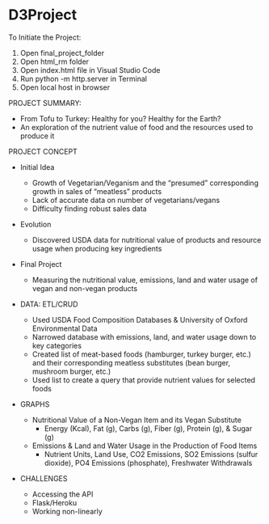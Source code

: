 # D3Project
To Initiate the Project:
1. Open final_project_folder
2. Open html_rm folder
3. Open index.html file in Visual Studio Code
4. Run python -m http.server in Terminal
5. Open local host in browser

PROJECT SUMMARY:
- From Tofu to Turkey: Healthy for you? Healthy for the Earth?
- An exploration of the nutrient value of food and the resources used to produce it

PROJECT CONCEPT
- Initial Idea
  - Growth of Vegetarian/Veganism and the “presumed” corresponding growth in sales of “meatless” products
  - Lack of accurate data on number of vegetarians/vegans
  - Difficulty finding robust sales data

- Evolution
  - Discovered USDA data for nutritional value of products and resource usage when producing key ingredients

- Final Project
  - Measuring the nutritional value, emissions, land and water usage of vegan and non-vegan products

- DATA: ETL/CRUD
  - Used USDA Food Composition Databases & University of Oxford Environmental Data
  - Narrowed database with emissions, land, and water usage down to key categories
  - Created list of meat-based foods (hamburger, turkey burger, etc.) and their corresponding meatless substitutes (bean burger, mushroom burger, etc.)
  - Used list to create a query that provide nutrient values for selected foods

- GRAPHS
  - Nutritional Value of a Non-Vegan Item and its Vegan Substitute
    - Energy (Kcal), Fat (g), Carbs (g), Fiber (g), Protein (g), & Sugar (g)
  - Emissions & Land and Water Usage in the Production of Food Items
    - Nutrient Units, Land Use, CO2 Emissions, SO2 Emissions (sulfur dioxide), PO4 Emissions (phosphate), Freshwater Withdrawals

- CHALLENGES
  - Accessing the API
  - Flask/Heroku
  - Working non-linearly
